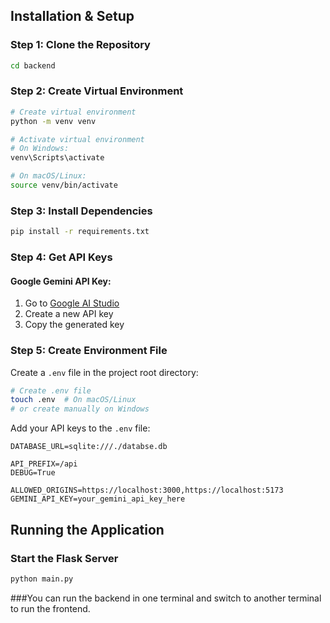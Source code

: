 ## Installation & Setup

### Step 1: Clone the Repository
```bash
cd backend
```

### Step 2: Create Virtual Environment
```bash
# Create virtual environment
python -m venv venv

# Activate virtual environment
# On Windows:
venv\Scripts\activate

# On macOS/Linux:
source venv/bin/activate
```

### Step 3: Install Dependencies
```bash
pip install -r requirements.txt
```

### Step 4: Get API Keys

#### Google Gemini API Key:
1. Go to [Google AI Studio](https://makersuite.google.com/app/apikey)
2. Create a new API key
3. Copy the generated key

### Step 5: Create Environment File
Create a `.env` file in the project root directory:
```bash
# Create .env file
touch .env  # On macOS/Linux
# or create manually on Windows
```

Add your API keys to the `.env` file:
```env
DATABASE_URL=sqlite:///./databse.db

API_PREFIX=/api
DEBUG=True

ALLOWED_ORIGINS=https://localhost:3000,https://localhost:5173
GEMINI_API_KEY=your_gemini_api_key_here
```


## Running the Application

### Start the Flask Server
```bash
python main.py
```

###You can run the backend in one terminal and switch to another terminal to run the frontend.

